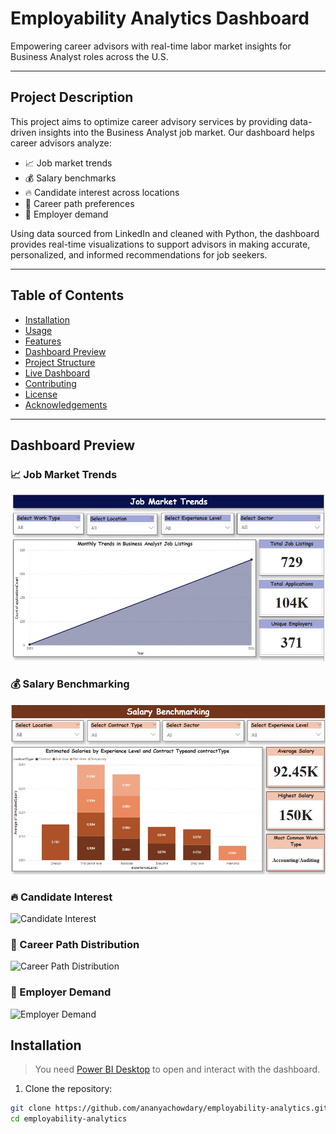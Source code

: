 # Employability Analytics Dashboard  
Empowering career advisors with real-time labor market insights for Business Analyst roles across the U.S.

---

## Project Description

This project aims to optimize career advisory services by providing data-driven insights into the Business Analyst job market. Our dashboard helps career advisors analyze:

- 📈 Job market trends  
- 💰 Salary benchmarks  
- 🔥 Candidate interest across locations  
- 🧭 Career path preferences  
- 🏢 Employer demand  

Using data sourced from LinkedIn and cleaned with Python, the dashboard provides real-time visualizations to support advisors in making accurate, personalized, and informed recommendations for job seekers.

---

## Table of Contents

- [Installation](#installation)
- [Usage](#usage)
- [Features](#features)
- [Dashboard Preview](#dashboard-preview)
- [Project Structure](#project-structure)
- [Live Dashboard](#live-dashboard)
- [Contributing](#contributing)
- [License](#license)
- [Acknowledgements](#acknowledgements)

---

## Dashboard Preview

### 📈 Job Market Trends  
![Job Market Trends](Jobmarkettrends.jpeg)

### 💰 Salary Benchmarking  
![Salary Benchmarking](Salarybenchmarking.jpeg)

### 🔥 Candidate Interest  
![Candidate Interest](candidate_interest.jpeg)

### 🧭 Career Path Distribution  
![Career Path Distribution](career_path.jpeg)

### 🏢 Employer Demand  
![Employer Demand](employer_demand.jpeg)


## Installation

> You need [Power BI Desktop](https://powerbi.microsoft.com/desktop/) to open and interact with the dashboard.

1. Clone the repository:
```bash
git clone https://github.com/ananyachowdary/employability-analytics.git
cd employability-analytics
